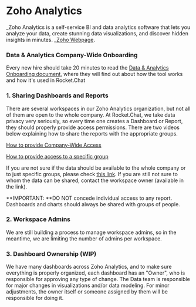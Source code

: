 # Zoho Analytics

_Zoho Analytics is a self-service BI and data analytics software that lets you analyze your data, create stunning data visualizations, and discover hidden insights in minutes. _[Zoho Webpage](https://www.zoho.com/analytics/).

### Data & Analytics Company-Wide Onboarding

Every new hire should take 20 minutes to read the [Data & Analytics Onboarding document](https://docs.google.com/document/d/1jCzboMPQ-4pAZZ4zPKBn5yRbw1IkIVRwVbwahEMQExQ/edit), where they will find out about how the tool works and how it's used in Rocket.Chat

### 1. Sharing Dashboards and Reports

There are several workspaces in our Zoho Analytics organization, but not all of them are open to the whole company. At Rocket.Chat, we take data privacy very seriously, so every time one creates a Dashboard or Report, they should properly provide access permissions. There are two videos below explaining how to share the reports with the appropriate groups.

[How to provide Company-Wide Access](https://drive.google.com/file/d/1r7nWVIaDo4yh4lWi5JuFhhUFKFKNIGJS/view?usp=sharing)

[How to provide access to a specific group](https://drive.google.com/file/d/1X3wW8gkmuYFNcH8AW9Ha5bUuTc714MPH/view?usp=sharing)

If you are not sure if the data should be available to the whole company or to just specific groups, please check [this link](https://docs.google.com/document/d/1h3gkwxH7cSGEFeb\_vl8fYD0fGZiyjwycBCq11d52NLE/edit#bookmark=id.ax2qcx7irewf). If you are still not sure to whom the data can be shared, contact the workspace owner (available in the link).

**IMPORTANT: **DO NOT concede individual access to any report. Dashboards and charts should always be shared with groups of people.

### 2. Workspace Admins

We are still building a process to manage workspace admins, so in the meantime, we are limiting the number of admins per workspace.&#x20;

### 3. Dashboard Ownership (WIP)

We have many dashboards across Zoho Analytics, and to make sure everything is properly organized, each dashboard has an "Owner", who is responsible for approving any type of change. The Data team is responsible for major changes in visualizations and/or data modeling. For minor adjustments, the owner itself or someone assigned by them will be responsible for doing it.

###

###

###
